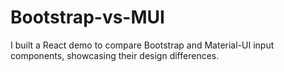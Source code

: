 # Bootstrap-vs-MUI
 I built a React demo to compare Bootstrap and Material-UI input components, showcasing their design differences.
